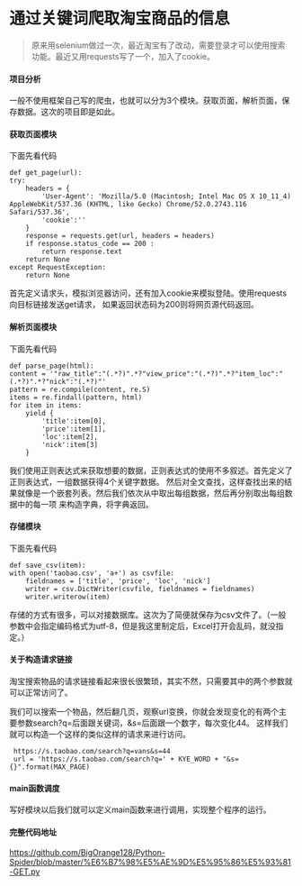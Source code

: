 # 通过关键词爬取淘宝商品的信息
>原来用selenium做过一次，最近淘宝有了改动，需要登录才可以使用搜索功能。最近又用requests写了一个，加入了cookie。

#### 项目分析
一般不使用框架自己写的爬虫，也就可以分为3个模块。获取页面，解析页面，保存数据。这次的项目即是如此。
#### 获取页面模块
下面先看代码
    
    def get_page(url):
    try:
        headers = {
            'User-Agent': 'Mozilla/5.0 (Macintosh; Intel Mac OS X 10_11_4) AppleWebKit/537.36 (KHTML, like Gecko) Chrome/52.0.2743.116 Safari/537.36',
            'cookie':''
        }
        response = requests.get(url, headers = headers)
        if response.status_code == 200 :
            return response.text
        return None
    except RequestException:
        return None
    
首先定义请求头，模拟浏览器访问，还有加入cookie来模拟登陆。使用requests向目标链接发送get请求，
如果返回状态码为200则将网页源代码返回。
#### 解析页面模块
下面先看代码

    def parse_page(html):
    content = '"raw_title":"(.*?)".*?"view_price":"(.*?)".*?"item_loc":"(.*?)".*?"nick":"(.*?)"'
    pattern = re.compile(content, re.S)
    items = re.findall(pattern, html)
    for item in items:
        yield {
            'title':item[0],
            'price':item[1],
            'loc':item[2],
            'nick':item[3]
        }

我们使用正则表达式来获取想要的数据，正则表达式的使用不多叙述。首先定义了正则表达式，一组数据获得4个关键字数据。
然后对全文查找，这样查找出来的结果就像是一个嵌套列表。然后我们依次从中取出每组数据，然后再分别取出每组数据中的每一项
来构造字典，将字典返回。
#### 存储模块
下面先看代码

    def save_csv(item):
    with open('taobao.csv', 'a+') as csvfile:
        fieldnames = ['title', 'price', 'loc', 'nick']
        writer = csv.DictWriter(csvfile, fieldnames = fieldnames)
        writer.writerow(item)
        
存储的方式有很多，可以对接数据库。这次为了简便就保存为csv文件了。（一般参数中会指定编码格式为utf-8，但是我这里制定后，Excel打开会乱码，就没指定。）
#### 关于构造请求链接
淘宝搜索物品的请求链接看起来很长很繁琐，其实不然，只需要其中的两个参数就可以正常访问了。

我们可以搜索一个物品，然后翻几页，观察url变换，你就会发现变化的有两个主要参数search?q=后面跟关键词，&s=后面跟一个数字，每次变化44。
这样我们就可以构造一个这样的类似这样的请求来进行访问。

     https://s.taobao.com/search?q=vans&s=44
     url = 'https://s.taobao.com/search?q=' + KYE_WORD + "&s={}".format(MAX_PAGE)
     
#### main函数调度
写好模块以后我们就可以定义main函数来进行调用，实现整个程序的运行。

#### 完整代码地址
<https://github.com/BigOrange128/Python-Spider/blob/master/%E6%B7%98%E5%AE%9D%E5%95%86%E5%93%81-GET.py>
